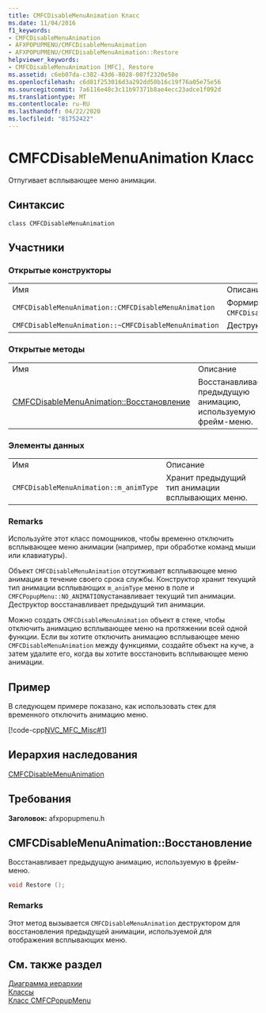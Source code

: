 ```yaml
---
title: CMFCDisableMenuAnimation Класс
ms.date: 11/04/2016
f1_keywords:
- CMFCDisableMenuAnimation
- AFXPOPUPMENU/CMFCDisableMenuAnimation
- AFXPOPUPMENU/CMFCDisableMenuAnimation::Restore
helpviewer_keywords:
- CMFCDisableMenuAnimation [MFC], Restore
ms.assetid: c6eb07da-c382-43d6-8028-007f2320e50e
ms.openlocfilehash: c6d81f253016d3a292dd50b16c19f76a05e75e56
ms.sourcegitcommit: 7a6116e48c3c11b97371b8ae4ecc23adce1f092d
ms.translationtype: MT
ms.contentlocale: ru-RU
ms.lasthandoff: 04/22/2020
ms.locfileid: "81752422"
---
```

# <a name="cmfcdisablemenuanimation-class"></a>CMFCDisableMenuAnimation Класс

Отпугивает всплывающее меню анимации.

## <a name="syntax"></a>Синтаксис

```
class CMFCDisableMenuAnimation
```

## <a name="members"></a>Участники

### <a name="public-constructors"></a>Открытые конструкторы

|||
|-|-|
|Имя|Описание|
|`CMFCDisableMenuAnimation::CMFCDisableMenuAnimation`|Формирует объект `CMFCDisableMenuAnimation`.|
|`CMFCDisableMenuAnimation::~CMFCDisableMenuAnimation`|Деструктор.|

### <a name="public-methods"></a>Открытые методы

|||
|-|-|
|Имя|Описание|
|[CMFCDisableMenuAnimation::Восстановление](#restore)|Восстанавливает предыдущую анимацию, используемую в фрейм-меню.|

### <a name="data-members"></a>Элементы данных

|||
|-|-|
|Имя|Описание|
|`CMFCDisableMenuAnimation::m_animType`|Хранит предыдущий тип анимации всплывающих меню.|

### <a name="remarks"></a>Remarks

Используйте этот класс помощников, чтобы временно отключить всплывающее меню анимации (например, при обработке команд мыши или клавиатуры).

Объект `CMFCDisableMenuAnimation` отсутживает всплывающее меню анимации в течение своего срока службы. Конструктор хранит текущий тип анимации всплывающих `m_animType` меню в поле и `CMFCPopupMenu::NO_ANIMATION`устанавливает текущий тип анимации. Деструктор восстанавливает предыдущий тип анимации.

Можно создать `CMFCDisableMenuAnimation` объект в стеке, чтобы отключить анимацию всплывающее меню на протяжении всей одной функции. Если вы хотите отключить анимацию всплывающее меню `CMFCDisableMenuAnimation` между функциями, создайте объект на куче, а затем удалите его, когда вы хотите восстановить всплывающее меню анимации.

## <a name="example"></a>Пример

В следующем примере показано, как использовать стек для временного отключить анимацию меню.

[!code-cpp[NVC_MFC_Misc#1](../../mfc/reference/codesnippet/cpp/cmfcdisablemenuanimation-class_1.h)]

## <a name="inheritance-hierarchy"></a>Иерархия наследования

[CMFCDisableMenuAnimation](../../mfc/reference/cmfcdisablemenuanimation-class.md)

## <a name="requirements"></a>Требования

**Заголовок:** afxpopupmenu.h

## <a name="cmfcdisablemenuanimationrestore"></a><a name="restore"></a>CMFCDisableMenuAnimation::Восстановление

Восстанавливает предыдущую анимацию, используемую в фрейм-меню.

```cpp
void Restore ();
```

### <a name="remarks"></a>Remarks

Этот метод вызывается `CMFCDisableMenuAnimation` деструктором для восстановления предыдущей анимации, используемой для отображения всплывающих меню.

## <a name="see-also"></a>См. также раздел

[Диаграмма иерархии](../../mfc/hierarchy-chart.md)<br/>
[Классы](../../mfc/reference/mfc-classes.md)<br/>
[Класс CMFCPopupMenu](../../mfc/reference/cmfcpopupmenu-class.md)
